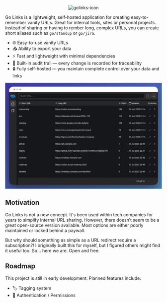 <p align="center">
  <img src="https://github.com/user-attachments/assets/beffcad9-83c8-43a0-859c-af0eadb22150" alt="golinks-icon" width="150" />
</p>

Go Links is a lightweight, self-hosted application for creating easy-to-remember vanity URLs. Great for internal tools, sites or personal projects.
Instead of sharing or having to rember long, complex URLs, you can create short aliases such as `go/standup` or `go/jira`.

- 🌐 Easy-to-use vanity URLs
- 📤 Ability to export your data 
- ⚡ Fast and lightweight with minimal dependencies
- 📝 Built-in audit trail — every change is recorded for traceability
- 🔒 Fully self-hosted — you maintain complete control over your data and links


![home-page](./assets/home-page-example.png)

## Motivation

Go Links is not a new concept. It's been used within tech companies for years to simplify internal URL sharing. However, there doesn’t seem to be a great open-source version available. Most options are either poorly maintained or locked behind a paywall.

But why should something as simple as a URL redirect require a subscription?! I originally built this for myself, but I figured others might find it useful too. So... here we are. Open and free.


## Roadmap

This project is still in early development. Planned features include:

- 🏷️ Tagging system
- 🔐 Authentication / Permissions

